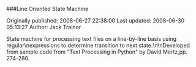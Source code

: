###Line Oriented State Machine

Originally published: 2008-06-27 22:38:00
Last updated: 2008-06-30 05:13:27
Author: Jack Trainor

State machine for processing text files on a line-by-line basis using regular\nexpressions to determine transition to next state.\n\nDeveloped from sample code from "Text Processing in Python" by David Mertz,pp. 274-280.